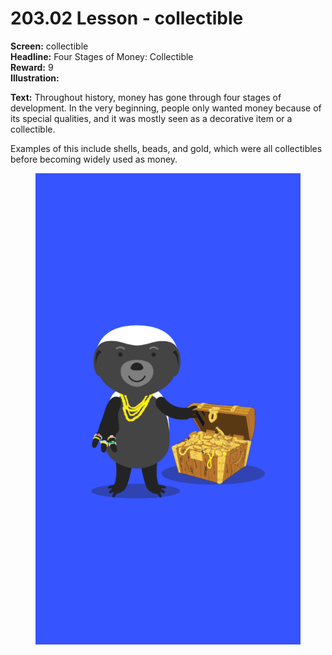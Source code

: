 # 203.02 Lesson - collectible

**Screen:** collectible\
**Headline:** Four Stages of Money: Collectible\
**Reward:** 9\
**Illustration:**

**Text:** Throughout history, money has gone through four stages of development. In the very beginning, people only wanted money because of its special qualities, and it was mostly seen as a decorative item or a collectible.&#x20;

Examples of this include shells, beads, and gold, which were all collectibles before becoming widely used as money.

<figure><img src="../.gitbook/assets/203-02.png" alt=""><figcaption></figcaption></figure>
